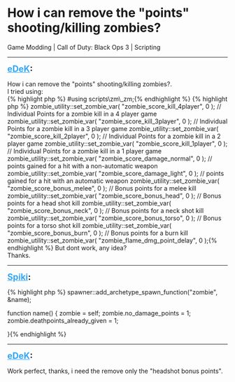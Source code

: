 # How i can remove the "points" shooting/killing zombies?
Game Modding | Call of Duty: Black Ops 3 | Scripting

---
<strong style="font-size: 1.4em;"><span style="text-decoration: underline;text-decoration-color: #34a7f9;"><span style="color:#34a7f9;">eDeK</span></span>:</strong>

<p>How i can remove the &quot;points&quot; shooting/killing zombies?.<br />I tried using:<br />{% highlight php %}
#using scripts\zm\_zm;{% endhighlight %}
{% highlight php %}
zombie_utility::set_zombie_var( &quot;zombie_score_kill_4player&quot;,         0 );        // Individual Points for a zombie kill in a 4 player game
zombie_utility::set_zombie_var( &quot;zombie_score_kill_3player&quot;,        0 );        // Individual Points for a zombie kill in a 3 player game
zombie_utility::set_zombie_var( &quot;zombie_score_kill_2player&quot;,        0 );        // Individual Points for a zombie kill in a 2 player game
zombie_utility::set_zombie_var( &quot;zombie_score_kill_1player&quot;,        0 );        // Individual Points for a zombie kill in a 1 player game
zombie_utility::set_zombie_var( &quot;zombie_score_damage_normal&quot;,        0 );        // points gained for a hit with a non-automatic weapon
zombie_utility::set_zombie_var( &quot;zombie_score_damage_light&quot;,        0 );        // points gained for a hit with an automatic weapon
zombie_utility::set_zombie_var( &quot;zombie_score_bonus_melee&quot;,         0 );        // Bonus points for a melee kill
zombie_utility::set_zombie_var( &quot;zombie_score_bonus_head&quot;,             0 );        // Bonus points for a head shot kill
zombie_utility::set_zombie_var( &quot;zombie_score_bonus_neck&quot;,             0 );        // Bonus points for a neck shot kill
zombie_utility::set_zombie_var( &quot;zombie_score_bonus_torso&quot;,         0 );        // Bonus points for a torso shot kill
zombie_utility::set_zombie_var( &quot;zombie_score_bonus_burn&quot;,             0 );        // Bonus points for a burn kill
zombie_utility::set_zombie_var( &quot;zombie_flame_dmg_point_delay&quot;,        0 );{% endhighlight %}
But dont work, any idea?<br />Thanks.</p>

---
<strong style="font-size: 1.4em;"><span style="text-decoration: underline;text-decoration-color: #34a7f9;"><span style="color:#34a7f9;">Spiki</span></span>:</strong>

<p>{% highlight php %}
spawner::add_archetype_spawn_function(&quot;zombie&quot;, &amp;name);

function name()
{
zombie = self;
zombie.no_damage_points = 1;
zombie.deathpoints_already_given = 1;

}{% endhighlight %}
</p>

---
<strong style="font-size: 1.4em;"><span style="text-decoration: underline;text-decoration-color: #34a7f9;"><span style="color:#34a7f9;">eDeK</span></span>:</strong>

<p>Work perfect, thanks, i need the remove only the &quot;headshot bonus points&quot;.</p>
